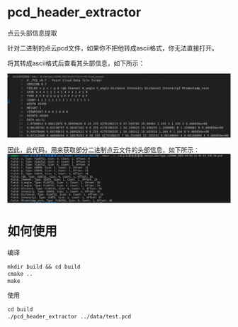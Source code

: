 # pcd_header_extractor
点云头部信息提取

针对二进制的点云pcd文件，如果你不把他转成ascii格式，你无法直接打开。

将其转成ascii格式后查看其头部信息，如下所示：

![Alt text](imgs/image.png)

因此，此代码，用来获取部分二进制点云文件的头部信息，如下所示：
![Alt text](imgs/image-1.png)

# 如何使用

编译
```shell
mkdir build && cd build
cmake ..
make
```
使用
```shell
cd build
./pcd_header_extractor ../data/test.pcd
```

